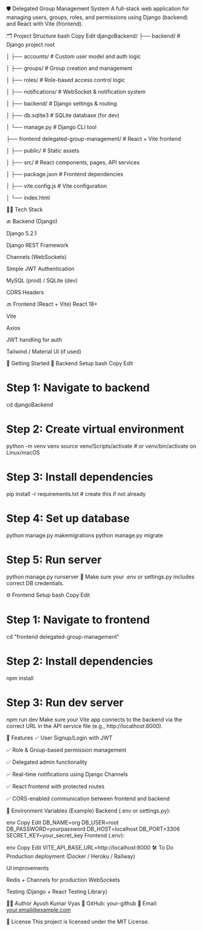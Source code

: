 🛡️ Delegated Group Management System
A full-stack web application for managing users, groups, roles, and permissions using Django (backend) and React with Vite (frontend).

🗂️ Project Structure
bash
Copy
Edit
djangoBackend/
├── backend/                  # Django project root

│   ├── accounts/             # Custom user model and auth logic

│   ├── groups/               # Group creation and management

│   ├── roles/                # Role-based access control logic

│   ├── notifications/        # WebSocket & notification system

│   ├── backend/              # Django settings & routing

│   ├── db.sqlite3            # SQLite database (for dev)

│   └── manage.py             # Django CLI tool

├── frontend delegated-group-management/   # React + Vite frontend

│   ├── public/               # Static assets

│   ├── src/                  # React components, pages, API services

│   ├── package.json          # Frontend dependencies

│   ├── vite.config.js        # Vite configuration

│   └── index.html

🧑‍💻 Tech Stack

🔙 Backend (Django)

Django 5.2.1

Django REST Framework

Channels (WebSockets)

Simple JWT Authentication

MySQL (prod) / SQLite (dev)

CORS Headers

🔜 Frontend (React + Vite)
React 18+

Vite

Axios

JWT handling for auth

Tailwind / Material UI (if used)

🚀 Getting Started
🔧 Backend Setup
bash
Copy
Edit
# Step 1: Navigate to backend
cd djangoBackend

# Step 2: Create virtual environment
python -m venv venv
source venv/Scripts/activate  # or venv/bin/activate on Linux/macOS

# Step 3: Install dependencies
pip install -r requirements.txt  # create this if not already

# Step 4: Set up database
python manage.py makemigrations
python manage.py migrate

# Step 5: Run server
python manage.py runserver
🔐 Make sure your .env or settings.py includes correct DB credentials.

🌐 Frontend Setup
bash
Copy
Edit
# Step 1: Navigate to frontend
cd "frontend delegated-group-management"

# Step 2: Install dependencies
npm install

# Step 3: Run dev server
npm run dev
Make sure your Vite app connects to the backend via the correct URL in the API service file (e.g., http://localhost:8000).

🧪 Features
✅ User Signup/Login with JWT

✅ Role & Group-based permission management

✅ Delegated admin functionality

✅ Real-time notifications using Django Channels

✅ React frontend with protected routes

✅ CORS-enabled communication between frontend and backend

🧰 Environment Variables (Example)
Backend (.env or settings.py):

env
Copy
Edit
DB_NAME=org
DB_USER=root
DB_PASSWORD=yourpassword
DB_HOST=localhost
DB_PORT=3306
SECRET_KEY=your_secret_key
Frontend (.env):

env
Copy
Edit
VITE_API_BASE_URL=http://localhost:8000
🛠️ To Do
 Production deployment (Docker / Heroku / Railway)

 UI improvements

 Redis + Channels for production WebSockets

 Testing (Django + React Testing Library)

🧑‍💼 Author
Ayush Kumar Vyas
🔗 GitHub: your-github
📧 Email: your.email@example.com

📄 License
This project is licensed under the MIT License.
